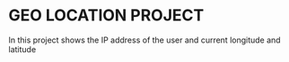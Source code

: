 # GEO LOCATION PROJECT
In this project shows the IP address of the user and current longitude and latitude
